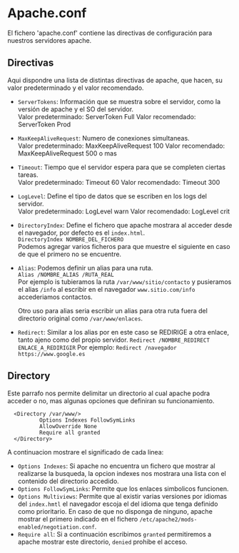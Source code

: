# Apache.conf
El fichero 'apache.conf' contiene las directivas de configuración para nuestros servidores apache.

## Directivas
Aqui dispondre una lista de distintas directivas de apache, que hacen, su valor predeterminado y el valor recomendado.  
- `ServerTokens`: Información que se muestra sobre el servidor, como la versión de apache y el SO del servidor.  
      Valor predeterminado: ServerToken Full
      Valor recomendado: ServerToken Prod
  
- `MaxKeepAliveRequest`: Numero de conexiones simultaneas.  
      Valor predeterminado: MaxKeepAliveRequest 100
      Valor recomendado: MaxKeepAliveRequest 500 o mas
  
- `Timeout`: Tiempo que el servidor espera para que se completen ciertas tareas.  
      Valor predeterminado: Timeout 60
      Valor recomendado: Timeout 300
  
- `LogLevel`: Define el tipo de datos que se escriben en los logs del servidor.  
      Valor predeterminado: LogLevel warn
      Valor recomendado: LogLevel crit

- `DirectoryIndex`: Define el fichero que apache mostrara al acceder desde el navegador, por defecto es el `index.html`.  
      `DirectoryIndex NOMBRE_DEL_FICHERO`  
  Podemos agregar varios ficheros para que muestre el siguiente en caso de que el primero no se encuentre.

- `Alias`: Podemos definir un alias para una ruta.  
      `Alias /NOMBRE_ALIAS /RUTA_REAL`  
  Por ejemplo is tubieramos la ruta `/var/www/sitio/contacto` y pusieramos el alias `/info`
  al escribir en el navegador `www.sitio.com/info` accederiamos contactos.  

  Otro uso para alias seria escribir un alias para otra ruta fuera del directorio original como `/var/www/enlaces`.

- `Redirect`: Similar a los alias por en este caso se REDIRIGE a otra enlace, tanto ajeno como del propio servidor.
      `Redirect /NOMBRE_REDIRECT ENLACE_A_REDIRIGIR`
  Por ejemplo: `Redirect /navegador https://www.google.es`
  
## Directory
Este parrafo nos permite delimitar un directorio al cual apache podra acceder o no, mas algunas opciones que definiran su funcionamiento.  
  
      <Directory /var/www/>
              Options Indexes FollowSymLinks
              AllowOverride None
              Require all granted
      </Directory>

  A continuacion mostrare el significado de cada linea:  
  - `Options Indexes`: Si apache no encuentra un fichero que mostrar al realizarse la busqueda, la opcion indexes nos mostrara una lista con el contenido del directorio accedido.
  - `Options FollowSymLinks`: Permite que los enlaces simbolicos funcionen.
  - `Options Multiviews`: Permite que al existir varias versiones por idiomas del `index.hmtl` el navegador escoja el del idioma que tenga definido como prioritario. En caso de que no disponga de ninguno, apache mostrar el primero indicado en el fichero `/etc/apache2/mods-enabled/negotiation.conf`.  
  - `Require all`: Si a continuación escribimos `granted` permitiremos a apache mostrar este directorio, `denied` prohibe el acceso.  
  
